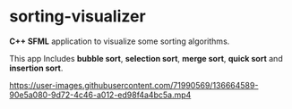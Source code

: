 # sorting-visualizer
**C++ SFML** application to visualize some sorting algorithms.

This app Includes **bubble sort**, **selection sort**, **merge sort**, **quick sort** and **insertion sort**. 




https://user-images.githubusercontent.com/71990569/136664589-90e5a080-9d72-4c46-a012-ed98f4a4bc5a.mp4

